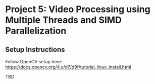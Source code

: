 # Project 5: Video Processing using Multiple Threads and SIMD Parallelization

## Setup Instructions
Follow OpenCV setup here: https://docs.opencv.org/4.x/d7/d9f/tutorial_linux_install.html

TBD
